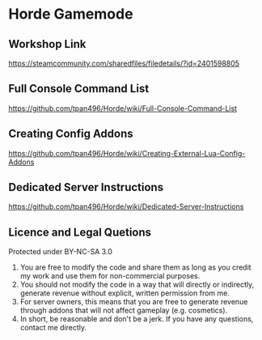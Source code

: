 # Horde Gamemode
## Workshop Link
https://steamcommunity.com/sharedfiles/filedetails/?id=2401598805
## Full Console Command List
https://github.com/tpan496/Horde/wiki/Full-Console-Command-List

## Creating Config Addons
https://github.com/tpan496/Horde/wiki/Creating-External-Lua-Config-Addons

## Dedicated Server Instructions
https://github.com/tpan496/Horde/wiki/Dedicated-Server-Instructions

## Licence and Legal Quetions
Protected under BY-NC-SA 3.0
1. You are free to modify the code and share them as long as you credit my work and use them for non-commercial purposes.
2. You should not modify the code in a way that will directly or indirectly, generate revenue without explicit, written permission from me.
3. For server owners, this means that you are free to generate revenue through addons that will not affect gameplay (e.g. cosmetics).
4. In short, be reasonable and don't be a jerk. If you have any questions, contact me directly.
